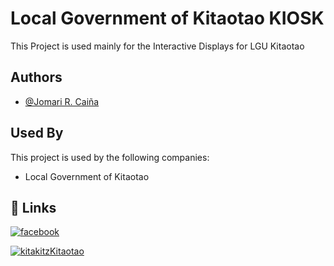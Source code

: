 
# Local Government of Kitaotao KIOSK

This Project is used mainly for the Interactive Displays for LGU Kitaotao

## Authors

- [@Jomari R. Caiña](https://www.github.com/toryang2) 


## Used By

This project is used by the following companies:

- Local Government of Kitaotao
## 🔗 Links
[![facebook](https://img.shields.io/badge/FACEBOOK-0A66C2?style=for-the-badge&logo=facebook&logoColor=white)](https://www.facebook.com/wowkitaotao/)

[![kitakitzKitaotao](https://massokitaotao.net/wp-content/uploads/2025/01/mergeLogo128.png)](https://lgukitaotao.com/)
